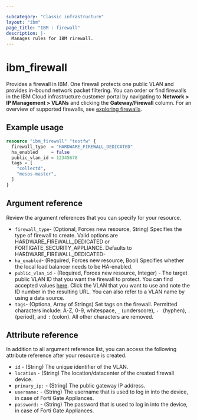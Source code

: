 ```yaml
---

subcategory: "Classic infrastructure"
layout: "ibm"
page_title: "IBM : firewall"
description: |-
  Manages rules for IBM rirewall.
---
```


# ibm_firewall
Provides a firewall in IBM. One firewall protects one public VLAN and provides in-bound network packet filtering. You can order or find firewalls in the IBM Cloud infrastructure customer portal by navigating to **Network > IP Management > VLANs** and clicking the **Gateway/Firewall** column. For an overview of supported firewalls, see [exploring firewalls](https://cloud.ibm.com/docs/hardware-firewall-dedicated?topic=fortigate-10g-exploring-firewalls).

## Example usage

```terraform
resource "ibm_firewall" "testfw" {
  firewall_type  = "HARDWARE_FIREWALL_DEDICATED"
  ha_enabled     = false
  public_vlan_id = 12345678
  tags = [
    "collectd",
    "mesos-master",
  ]
}

```

## Argument reference
Review the argument references that you can specify for your resource. 

- `firewall_type`- (Optional, Forces new resource, String) Specifies the type of firewall to create. Valid options are HARDWARE_FIREWALL_DEDICATED or FORTIGATE_SECURITY_APPLIANCE. Defaults to HARDWARE_FIREWALL_DEDICATED-
- `ha_enabled`- (Required, Forces new resource, Bool) Specifies whether the local load balancer needs to be HA-enabled.
- `public_vlan_id` - (Required, Forces new resource, Integer)  - The target public VLAN ID that you want the firewall to protect. You can find accepted values [here](https://cloud.ibm.com/classic/network/vlans). Click the VLAN that you want to use and note the ID number in the resulting URL. You can also refer to a VLAN name by using a data source.
- `tags`- (Optiona, Array of Strings) Set tags on the firewall. Permitted characters include: A-Z, 0-9, whitespace, `_` (underscore), `- ` (hyphen), `.` (period), and `:` (colon). All other characters are removed.


## Attribute reference
In addition to all argument reference list, you can access the following attribute reference after your resource is created.

- `id` - (String) The unique identifier of the VLAN.
- `location` - (String) The location/datacenter of the created firewall device.
- `primary_ip:` - (String) The public gateway IP address.
- `username:` - (String) The username that is used to log in into the device, in case of Forti Gate Appliances.
- `password:` - (String) The password that is used to log in into the device, in case of Forti Gate Appliances.

